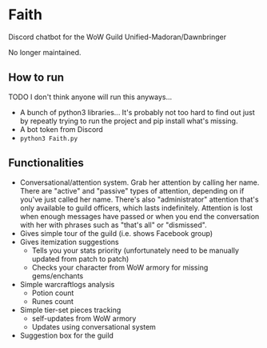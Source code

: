 # Faith

Discord chatbot for the WoW Guild Unified-Madoran/Dawnbringer

No longer maintained.

## How to run

TODO I don't think anyone will run this anyways...
* A bunch of python3 libraries... It's probably not too hard to find out just by repeatly trying to run the project and pip install what's missing.
* A bot token from Discord
* `python3 Faith.py`

## Functionalities

* Conversational/attention system. Grab her attention by calling her name. There are "active" and "passive" types of attention, depending on if you've just called her name. There's also "administrator" attention that's only available to guild officers, which lasts indefinitely. Attention is lost when enough messages have passed or when you end the conversation with her with phrases such as "that's all" or "dismissed".
* Gives simple tour of the guild (i.e. shows Facebook group)
* Gives itemization suggestions
	* Tells you your stats priority (unfortunately need to be manually updated from patch to patch)
	* Checks your character from WoW armory for missing gems/enchants
* Simple warcraftlogs analysis
	* Potion count
	* Runes count
* Simple tier-set pieces tracking
	* self-updates from WoW armory
	* Updates using conversational system
* Suggestion box for the guild
